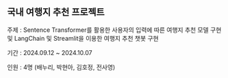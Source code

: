 ## 국내 여행지 추천 프로젝트
주제 : Sentence Transformer를 활용한 사용자의 입력에 따른 여행지 추천 모델 구현 및 LangChain 및 Streamlit을 이용한 여행지 추천 챗봇 구현

기간 : 2024.09.12 ~ 2024.10.07

인원 : 4명 (배누리, 박현아, 김호정, 전사영)

<br>
